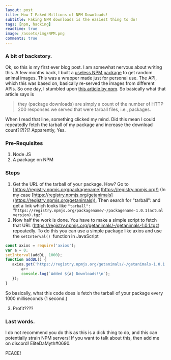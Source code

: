 ```yaml
---
layout: post
title: How I Faked Millions of NPM Downloads!
subtitle: Faking NPM downloads is the easiest thing to do!
tags: [npm, hacking]
readtime: true
image: /assets/img/NPM.png
comments: true
---
```


### A bit of backstory.
Ok, so this is my first ever blog post. I am somewhat nervous about writing this. A few months back, I built a [useless NPM package](https://www.npmjs.com/package/getanimals) to get random animal images. This was a wrapper made just for personal use. The API, which this was based on, basically re-served the images from different APIs. So one day, I stumbled upon [this article by npm](https://blog.npmjs.org/post/92574016600/numeric-precision-matters-how-npm-download-counts). So basically what that article says is 

>  they (package downloads) are simply a count of the number of HTTP 200 responses we served that were tarball files, i.e., packages.

When I read that line, something clicked my mind. Did this mean I could repeatedly fetch the tarball of my package and increase the download count?!?!?!?
Apparently, Yes.
### Pre-Requisites

 1. Node JS
 2. A package on NPM

### Steps
 1. Get the URL of the tarball of your package. How? Go to [https://registry.npmjs.org/packagename](https://registry.npmjs.org/) (In my case [https://registry.npmjs.org/getanimals](https://registry.npmjs.org/getanimals)), 
 Then search for "tarball": and get a link which looks like `"tarball": "https://registry.npmjs.org/packagename/-/packagename-1.0.1(actual version).tgz"`
 2. Now half the work is done. You have to make a simple script to fetch that URL (https://registry.npmjs.org/getanimals/-/getanimals-1.0.1.tgz) repeatedly.
 To do this you can use a simple package like axios and use the `setInterval() `function in JavaScript
 
 ```javascript
const axios = require('axios');
var a = 0;
setInterval(addDL, 1000);
function addDL() {
    axios.get('https://registry.npmjs.org/getanimals/-/getanimals-1.0.1.tgz').then(response => {
        a++
        console.log(`Added ${a} Downloads!\n`);
    });
}
 ```
 
 So basically, what this code does is fetch the tarball of your package every 1000 milliseconds (1 second.)
 
3. Profit????

### Last words.
I do not recommend you do this as this is a dick thing to do, and this can potentially strain NPM servers! If you want to talk about this, then add me on discord! EliteDaMyth#0690.

PEACE!
